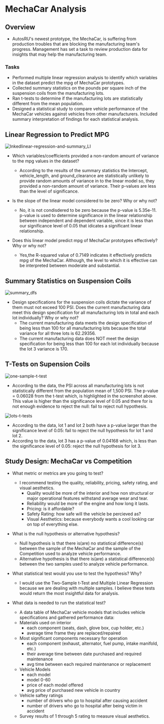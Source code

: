 # MechaCar Analysis

## Overview
- AutosRU's newest prototype, the MechaCar, is suffering from production troubles that are blocking the manufacturing team's progress. Management has set a task to review production data for insights that may help the manufacturing team.

### Tasks
  - Performed multiple linear regression analysis to identify which variables in the dataset predict the mpg of MechaCar prototypes.
  - Collected summary statistics on the pounds per square inch of the suspension coils from the manufacturing lots.
  - Ran t-tests to determine if the manufacturing lots are statistically different from the mean population.
  - Designed a statistical study to compare vehicle performance of the MechaCar vehicles against vehicles from other manufacturers. Included summary interpretation of findings for each statistical analysis.


## Linear Regression to Predict MPG

![Inkedlinear-regression-and-summary_LI](https://user-images.githubusercontent.com/78178900/122695958-7be2d780-d207-11eb-9d1e-f14d5d7eec65.jpg)

- Which variables/coefficients provided a non-random amount of variance to the mpg values in the dataset?
  - According to the results of the summary statistics the Intercept, vehicle_length, and ground_clearance are statistically unlikely to provide random amounts of variance in to the linear model so, they provided a non-random amount of variance. Their p-values are less than the level of significance.

- Is the slope of the linear model considered to be zero? Why or why not?
  - No, it is not condisdered to be zero because the p-value is 5.35e-11. p-value is used to determine significance in the linear relationship between independent and dependent variable, since it is less than our significance level of 0.05 that idicates a significant linear relationship.

- Does this linear model predict mpg of MechaCar prototypes effectively? Why or why not?
  - Yes,the R-squared value of 0.7149 indicates it effectively predicts mpg of the MechaCar. Although, the level to which it is effective can be interpreted between moderate and substantial.


## Summary Statistics on Suspension Coils

![summary_dfs](https://user-images.githubusercontent.com/78178900/122706268-25809380-d21d-11eb-9fb1-5056b95eee3f.png)

- Design specifications for the suspension coils dictate the variance of them must not exceed 100 PSI. Does the current manufacturing data meet this design specification for all manufacturing lots in total and each lot individually? Why or why not?
  - The current manufacturing data meets the design specification of being less than 100 for all manufacturing lots because the total variance for all three lots is 62.29356.
  - The current manufacturing data does NOT meet the design specification for being less than 100 for each lot individually because the lot 3 variance is 170.


## T-Tests on Supension Coils

![one-sample-t-test](https://user-images.githubusercontent.com/78178900/122708179-2ddacd80-d221-11eb-841d-f6b8cf81375a.png)

- According to the data, the PSI across all manufacturing lots is not statistically different from the population mean of 1,500 PSI. The p-value = 0.06028 from the t-test which, is highlighted in the screenshot above. This value is higher than the significance level of 0.05 and there for is not enough evidence to reject the null: fail to reject null hypothesis.

![lots-t-tests](https://user-images.githubusercontent.com/78178900/122708360-9f1a8080-d221-11eb-904c-44b4380742c7.png)

- According to the data, lot 1 and lot 2 both have a p-value larger than the significance level of 0.05: fail to reject the null hypothesis for lot 1 and lot 2.
- According to the data, lot 3 has a p-value of 0.04168 which, is less than the significance level of 0.05: reject the null hypothesis for lot 3.


## Study Design: MechaCar vs Competition

- What metric or metrics are you going to test?
  - I recommend testing the quality, reliability, pricing, safety rating, and visual aesthetics. 
    - Quality would be more of the interior and how non structural or major operational features withstand average wear and tear.
    - Reliability would be more of the engine and how long it lasts.
    - Pricing: is it affordable?
    - Safety Rating: how safe will the vehicle be percieved as?
    - Visual Aesthetics: because everybody wants a cool looking car on top of everything else.

- What is the null hypothesis or alternative hypothesis?
  - Null hypothesis is that there is(are) no statistical difference(s) between the sample of the MechaCar and the sample of the Competition used to analyze vehicle performance.
  - Alternative hypothesis is that there is(are) a statistical difference(s) between the two samples used to analyze vehicle performance.

- What statistical test would you use to test the hypothesis? Why?
  - I would use the Two-Sample t-Test and Multiple Linear Regression because we are dealing with multiple samples. I believe these tests would return the most insightful data for analysis.
- What data is needed to run the statistical test?
  - A data table of MechaCar vehicle models that includes vehicle specifications and gathered performance data: 
  - Materials used on interior 
    - each component (seats, dash, glove box, cup holder, etc.)
    - average time frame they are replaced/repaired
  - Most significant components necessary for operation
    - each component (exhaust, alternator, fuel pump, intake manifold, etc.)
    - their average time between date purchased and required maintenance
    - avg time between each required maintenance or replacement
  - Vehicle Models
    - each model
    - model 0-60
    - price of each model offered
    - avg price of purchased new vehicle in country
  - Vehicle saftey ratings
    - number of drivers who go to hospital after causing accident
    - number of drivers who go to hospital after being victim in accident
  - Survey results of 1 through 5 rating to measure visual aesthetics.

